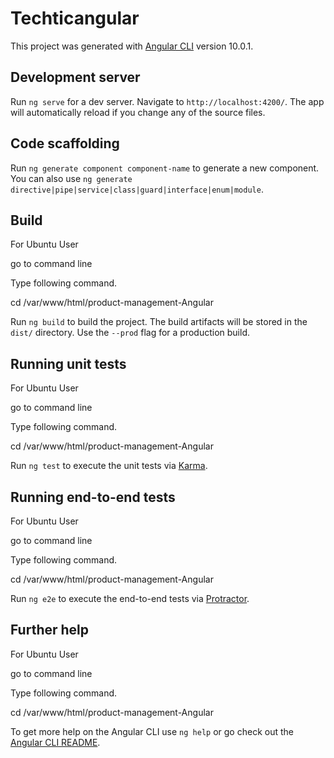 # Techticangular

This project was generated with [Angular CLI](https://github.com/angular/angular-cli) version 10.0.1.

## Development server

Run `ng serve` for a dev server. Navigate to `http://localhost:4200/`. The app will automatically reload if you change any of the source files.

## Code scaffolding

Run `ng generate component component-name` to generate a new component. You can also use `ng generate directive|pipe|service|class|guard|interface|enum|module`.

## Build

For Ubuntu User

go to command line

Type following command.

cd /var/www/html/product-management-Angular

Run `ng build` to build the project. The build artifacts will be stored in the `dist/` directory. Use the `--prod` flag for a production build.

## Running unit tests

For Ubuntu User

go to command line

Type following command.

cd /var/www/html/product-management-Angular

Run `ng test` to execute the unit tests via [Karma](https://karma-runner.github.io).

## Running end-to-end tests

For Ubuntu User

go to command line

Type following command.

cd /var/www/html/product-management-Angular

Run `ng e2e` to execute the end-to-end tests via [Protractor](http://www.protractortest.org/).

## Further help

For Ubuntu User

go to command line

Type following command.

cd /var/www/html/product-management-Angular

To get more help on the Angular CLI use `ng help` or go check out the [Angular CLI README](https://github.com/angular/angular-cli/blob/master/README.md).
